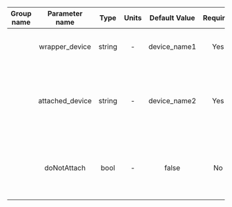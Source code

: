  | Group name | Parameter name  | Type   | Units | Default Value  | Required | Description                                                           | Notes                                                 |
 |:----------:|:---------------:|:------:|:-----:|:--------------:|:--------:|:---------------------------------------------------------------------:|:-----------------------------------------------------:|
 |            | wrapper_device  | string | -     | device_name1   | Yes      | Name of the wrapper device                                            | This device must derive from yarp::dev::IWrapper      |
 |            | attached_device | string | -     | device_name2   | Yes      | Name of the subdevice that will be attached to the wrapper device     |                                                       |
 |            | doNotAttach     | bool   | -     | false          | No       | If set to true, the two devices are opened, but not attached          | It should not be used, except for debugging purposes  |
